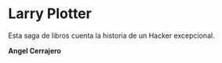 # Larry Plotter 

Esta saga de libros cuenta la historia de un Hacker excepcional.

**Angel Cerrajero**
